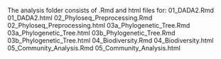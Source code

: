 The analysis folder consists of .Rmd and html files for:
		01_DADA2.Rmd
		01_DADA2.html
		02_Phyloseq_Preprocessing.Rmd
		02_Phyloseq_Preprocessing.html
		03a_Phylogenetic_Tree.Rmd
		03a_Phylogenetic_Tree.html
		03b_Phylogenetic_Tree.Rmd
		03b_Phylogenetic_Tree.html
		04_Biodiversity.Rmd
		04_Biodiversity.html
		05_Community_Analysis.Rmd
		05_Community_Analysis.html 

